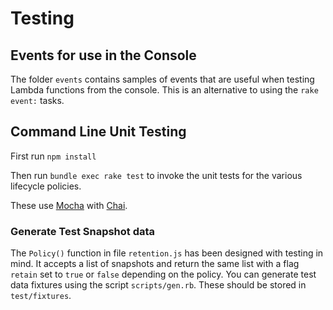 # Testing

## Events for use in the Console

The folder `events` contains samples of events that are useful when testing Lambda
functions from the console. This is an alternative to using the `rake event:` tasks.

## Command Line Unit Testing

First run `npm install`

Then run `bundle exec rake test` to invoke the unit tests for the various lifecycle policies.

These use [Mocha](https://mochajs.org) with [Chai](https://www.chaijs.com).

### Generate Test Snapshot data

The `Policy()` function in file `retention.js` has been designed with testing in mind. It accepts a list of
snapshots and return the same list with a flag `retain` set to `true` or `false` depending
on the policy. You can generate test data fixtures using the script `scripts/gen.rb`.
These should be stored in `test/fixtures`.
